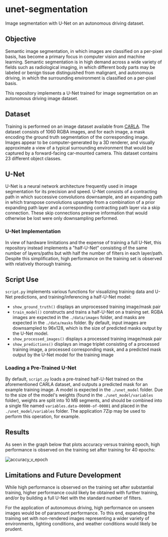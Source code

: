 # unet-segmentation
Image segmentation with U-Net on an autonomous driving dataset.

## Objective
Semantic image segmentation, in which images are classified on a per-pixel basis, has become a primary focus in computer vision and machine learning. Semantic segmentation is in high demand across a wide variety of fields such as radiological imaging, in which different body parts may be labeled or benign tissue distinguished from malignant, and autonomous driving, in which the surrounding environment is classified on a per-pixel basis. 

This repository implements a U-Net trained for image segmentation on an autonomous driving image dataset. 

## Dataset
Training is performed on an image dataset available from [CARLA](https://carla.org/). The dataset consists of 1060 RGBA images, and for each image, a mask encoding the ground truth segmentation of the corresponding image. Images appear to be computer-generated by a 3D renderer, and visually approximate a view of a typical surrounding environment that would be captured by a forward-facing car-mounted camera. This dataset contains 23 different object classes. 

## U-Net
U-Net is a neural network architecture frequently used in image segmentation for its precision and speed. U-Net consists of a contracting path in which successive convolutions downsample, and an expanding path in which transpose convolutions upsample from a combination of a prior expanding path layer and a corresponding contracting path layer via a skip connection. These skip connections preserve information that would otherwise be lost were only downsampling performed.

### U-Net Implementation
In view of hardware limitations and the expense of training a full U-Net, this repository instead implements a "half-U-Net" consisting of the same number of layers/paths but with half the number of filters in each layer/path. Despite this simplification, high performance on the training set is observed with relatively thorough training.

## Script Use
`script.py` implements various functions for visualizing training data and U-Net predictions, and training/inferencing a half-U-Net model:
- `show_ground_truth()` displays an unprocessed training image/mask pair
- `train_model()` constructs and trains a half-U-Net on a training set. RGBA images are expected in the `./data/images` folder, and masks are expected in the `./data/masks` folder. By default, input images are downsampled to 96x128, which is the size of predicted masks output by the U-Net model. 
- `show_processed_images()` displays a processed training image/mask pair
- `show_predictions()` displays an image triplet consisting of a processed training image, a processed corresponding mask, and a predicted mask output by the U-Net model for the training image

### Loading a Pre-Trained U-Net
By default, `script.py` loads a pre-trained half-U-Net trained on the aforementioned CARLA dataset, and outputs a predicted mask for an example training image. A model is expected in the `./unet_model` folder. Due to the size of the model's weights (found in the `./unet_model/variables` folder), weights are split into 10 MB segments, and should be combined into a single file named `variables.data-00000-of-00001` and placed in the `./unet_model/variables` folder. The application 7Zip may be used to perform this operation, for example.

## Results
As seen in the graph below that plots accuracy versus training epoch, high performance is observed on the training set after training for 40 epochs:

![accuracy_v_epoch](https://user-images.githubusercontent.com/491395/166836206-37e03834-c03d-4f0e-8983-8dc5e9f6ce18.png)

## Limitations and Future Development
While high performance is observed on the training set after substantial training, higher performance could likely be obtained with further training, and/or by building a full U-Net with the standard number of filters. 

For the application of autonomous driving, high performance on unseen images would be of paramount performance. To this end, expanding the training set with non-rendered images representing a wider variety of environments, lighting conditions, and weather conditions would likely be prudent.
